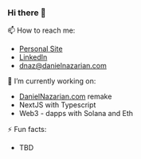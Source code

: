 ### Hi there 👋

📫 How to reach me:
- [Personal Site](https://danielnazarian.com)
- [LinkedIn](www.linkedin.com/in/daniel-nazarian)
- <dnaz@danielnazarian.com>

🔭 I’m currently working on:
- [DanielNazarian.com](https://danielnazarian.com) remake
- NextJS with Typescript
- Web3 - dapps with Solana and Eth

⚡ Fun facts:
- TBD

<!--
**dan1229/dan1229** is a ✨ _special_ ✨ repository because its `README.md` (this file) appears on your GitHub profile.

Here are some ideas to get you started:

- 🔭 I’m currently working on ...
- 🌱 I’m currently learning ...
- 👯 I’m looking to collaborate on ...
- 🤔 I’m looking for help with ...
- 💬 Ask me about ...
- 📫 How to reach me: ...
- 😄 Pronouns: ...
- ⚡ Fun fact: ...
-->

